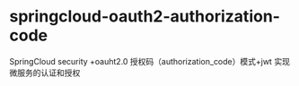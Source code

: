 # springcloud-oauth2-authorization-code
SpringCloud security +oauht2.0 授权码（authorization_code）模式+jwt 实现微服务的认证和授权
